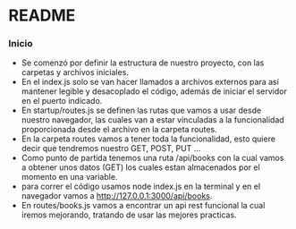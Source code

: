 # README

### Inicio

- Se comenzó por definir la estructura de nuestro proyecto, con las carpetas y archivos iniciales.
- En el index.js solo se van hacer llamados a archivos externos para así mantener legible y desacoplado el código, además de iniciar el servidor en el puerto indicado.
- En startup/routes.js se definen las rutas que vamos a usar desde nuestro navegador, las cuales van a estar vinculadas a la funcionalidad proporcionada desde el archivo en la carpeta routes.
- En la carpeta routes vamos a tener toda la funcionalidad, esto quiere decir que tendremos nuestro GET, POST, PUT ...
- Como punto de partida tenemos una ruta /api/books con la cual vamos a obtener unos datos (GET) los cuales estan almacenados por el momento en una variable.
- para correr el código usamos node index.js en la terminal y en el navegador vamos a http://127.0.0.1:3000/api/books.
- En routes/books.js vamos a encontrar un api rest funcional la cual iremos mejorando, tratando de usar las mejores practicas.
